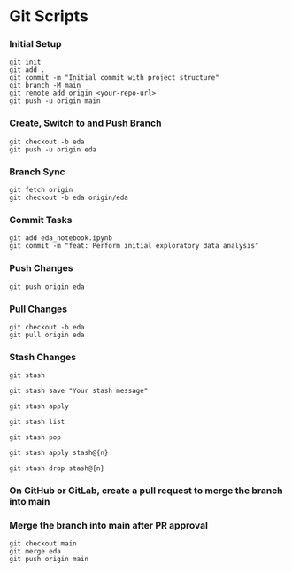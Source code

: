 # Git Scripts

### Initial Setup
```
git init
git add .
git commit -m "Initial commit with project structure"
git branch -M main
git remote add origin <your-repo-url>
git push -u origin main
```


### Create, Switch to and Push Branch
```
git checkout -b eda
git push -u origin eda
```


### Branch Sync
```
git fetch origin
git checkout -b eda origin/eda
```


### Commit Tasks
```
git add eda_notebook.ipynb
git commit -m "feat: Perform initial exploratory data analysis"
```


### Push Changes
```
git push origin eda
```


### Pull Changes
```
git checkout -b eda
git pull origin eda
```


### Stash Changes
```
git stash

git stash save "Your stash message"

git stash apply

git stash list

git stash pop

git stash apply stash@{n}

git stash drop stash@{n}
```


### On GitHub or GitLab, create a pull request to merge the branch into main


### Merge the branch into main after PR approval
```
git checkout main
git merge eda
git push origin main
```